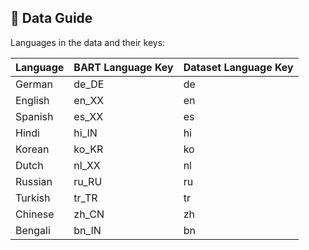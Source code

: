 ## 💽 Data Guide

Languages in the data and their keys:

| Language   | BART Language Key | Dataset Language Key |
|------------|-------------------|----------------------|
| German     | de_DE             | de                   |
| English    | en_XX             | en                   |
| Spanish    | es_XX             | es                   |
| Hindi      | hi_IN             | hi                   |
| Korean     | ko_KR             | ko                   |
| Dutch      | nl_XX             | nl                   |
| Russian    | ru_RU             | ru                   |
| Turkish    | tr_TR             | tr                   |
| Chinese    | zh_CN             | zh                   |
| Bengali    | bn_IN             | bn                   |
